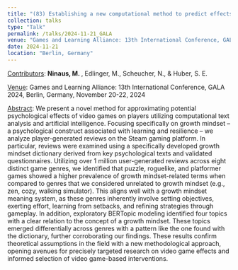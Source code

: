 ```yaml
---
title: "(83) Establishing a new computational method to predict effects of gaming: A feasibility study on growth mindset"
collection: talks
type: "Talk"
permalink: /talks/2024-11-21_GALA
venue: "Games and Learning Alliance: 13th International Conference, GALA 2024"
date: 2024-11-21
location: "Berlin, Germany"
---
```


<u>Contributors</u>: <b>Ninaus, M. </b>, Edlinger, M., Scheucher, N., & Huber, S. E.

<u>Venue</u>: Games and Learning Alliance: 13th International Conference, GALA 2024, Berlin, Germany, November 20-22, 2024

<u>Abstract</u>: We present a novel method for approximating potential psychological effects of video games on players utilizing computational text analysis and artificial intelligence. Focusing specifically on growth mindset – a psychological construct associated with learning and resilience – we analyze player-generated reviews on the Steam gaming platform. In particular, reviews were examined using a specifically developed growth mindset dictionary derived from key psychological texts and validated questionnaires. Utilizing over 1 million user-generated reviews across eight distinct game genres, we identified that puzzle, roguelike, and platformer games showed a higher prevalence of growth mindset-related terms when compared to genres that we considered unrelated to growth mindset (e.g., zen, cozy, walking simulator). This aligns well with a growth mindset meaning system, as these genres inherently involve setting objectives, exerting effort, learning from setbacks, and refining strategies through gameplay. In addition, exploratory BERTopic modeling identified four topics with a clear relation to the concept of a growth mindset. These topics emerged differentially across genres with a pattern like the one found with the dictionary, further corroborating our findings. These results confirm theoretical assumptions in the field with a new methodological approach, opening avenues for precisely targeted research on video game effects and informed selection of video game-based interventions.

<!---
[Slides](http://stefaneha.github.io/files/2024-09-16_OEGP.pdf){:target="_blank"}
-->